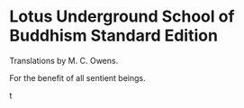 # Lotus Underground School of Buddhism Standard Edition

Translations by M. C. Owens.

For the benefit of all sentient beings.

t
